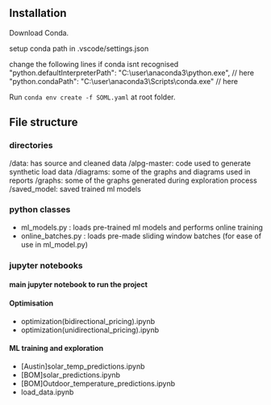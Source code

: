 

## Installation

Download Conda.

setup conda path in .vscode/settings.json

change the following lines if conda isnt recognised
  "python.defaultInterpreterPath": "C:\\user\\anaconda3\\python.exe",   // here 
  "python.condaPath": "C:\\user\\anaconda3\\Scripts\\conda.exe" // here


Run `conda env create -f SOML.yaml` at root folder.

## File structure

### directories
/data: has source and cleaned data
/alpg-master: code used to generate synthetic load data
/diagrams: some of the graphs and diagrams used in reports
/graphs: some of the graphs generated during exploration process
/saved_model: saved trained ml models

### python classes
- ml_models.py         : loads pre-trained ml models and performs online training
- online_batches.py    : loads pre-made sliding window batches (for ease of use in ml_model.py)

### jupyter notebooks

####  main jupyter notebook to run the project

#### Optimisation 
 - optimization(bidirectional_pricing).ipynb
 - optimization(unidirectional_pricing).ipynb
#### ML training and exploration
- \[Austin\]solar_temp_predictions.ipynb
- \[BOM\]solar_predictions.ipynb
- \[BOM\]Outdoor_temperature_predictions.ipynb
- load_data.ipynb




